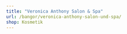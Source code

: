 ```yaml
---
title: "Veronica Anthony Salon & Spa"
url: /bangor/veronica-anthony-salon-und-spa/
shop: Kosmetik
---
```

